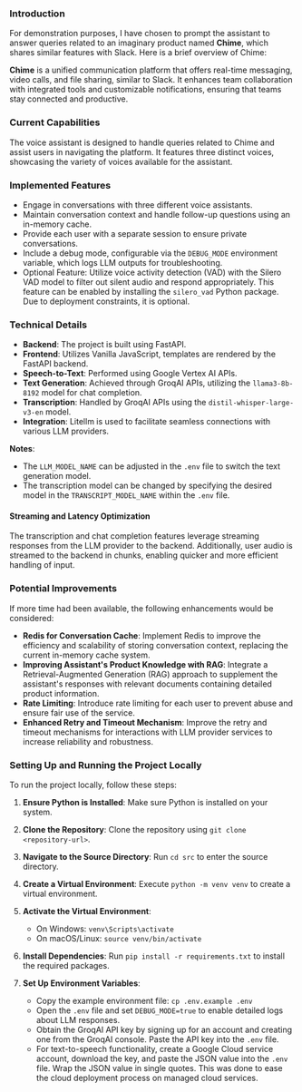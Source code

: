 ### Introduction

For demonstration purposes, I have chosen to prompt the assistant to answer queries related to an imaginary product named **Chime**, which shares similar features with Slack. Here is a brief overview of Chime:

**Chime** is a unified communication platform that offers real-time messaging, video calls, and file sharing, similar to Slack. It enhances team collaboration with integrated tools and customizable notifications, ensuring that teams stay connected and productive.

### Current Capabilities

The voice assistant is designed to handle queries related to Chime and assist users in navigating the platform. It features three distinct voices, showcasing the variety of voices available for the assistant.

### Implemented Features

- Engage in conversations with three different voice assistants.
- Maintain conversation context and handle follow-up questions using an in-memory cache.
- Provide each user with a separate session to ensure private conversations.
- Include a debug mode, configurable via the `DEBUG_MODE` environment variable, which logs LLM outputs for troubleshooting.
- Optional Feature: Utilize voice activity detection (VAD) with the Silero VAD model to filter out silent audio and respond appropriately. This feature can be enabled by installing the `silero_vad` Python package. Due to deployment constraints, it is optional.

### Technical Details

- **Backend**: The project is built using FastAPI.
- **Frontend**: Utilizes Vanilla JavaScript, templates are rendered by the FastAPI backend.
- **Speech-to-Text**: Performed using Google Vertex AI APIs.
- **Text Generation**: Achieved through GroqAI APIs, utilizing the `llama3-8b-8192` model for chat completion.
- **Transcription**: Handled by GroqAI APIs using the `distil-whisper-large-v3-en` model.
- **Integration**: Litellm is used to facilitate seamless connections with various LLM providers.

**Notes**:
- The `LLM_MODEL_NAME` can be adjusted in the `.env` file to switch the text generation model.
- The transcription model can be changed by specifying the desired model in the `TRANSCRIPT_MODEL_NAME` within the `.env` file.

#### Streaming and Latency Optimization
The transcription and chat completion features leverage streaming responses from the LLM provider to the backend. Additionally, user audio is streamed to the backend in chunks, enabling quicker and more efficient handling of input.

### Potential Improvements

If more time had been available, the following enhancements would be considered:

- **Redis for Conversation Cache**: Implement Redis to improve the efficiency and scalability of storing conversation context, replacing the current in-memory cache system.
- **Improving Assistant's Product Knowledge with RAG**: Integrate a Retrieval-Augmented Generation (RAG) approach to supplement the assistant's responses with relevant documents containing detailed product information.
- **Rate Limiting**: Introduce rate limiting for each user to prevent abuse and ensure fair use of the service.
- **Enhanced Retry and Timeout Mechanism**: Improve the retry and timeout mechanisms for interactions with LLM provider services to increase reliability and robustness.


### Setting Up and Running the Project Locally

To run the project locally, follow these steps:

1. **Ensure Python is Installed**: Make sure Python is installed on your system.

2. **Clone the Repository**: Clone the repository using `git clone <repository-url>`.

3. **Navigate to the Source Directory**: Run `cd src` to enter the source directory.

4. **Create a Virtual Environment**: Execute `python -m venv venv` to create a virtual environment.

5. **Activate the Virtual Environment**:
   - On Windows: `venv\Scripts\activate`
   - On macOS/Linux: `source venv/bin/activate`

6. **Install Dependencies**: Run `pip install -r requirements.txt` to install the required packages.

7. **Set Up Environment Variables**:
   - Copy the example environment file: `cp .env.example .env`
   - Open the `.env` file and set `DEBUG_MODE=true` to enable detailed logs about LLM responses.
   - Obtain the GroqAI API key by signing up for an account and creating one from the GroqAI console. Paste the API key into the `.env` file.
   - For text-to-speech functionality, create a Google Cloud service account, download the key, and paste the JSON value into the `.env` file. Wrap the JSON value in single quotes. This was done to ease the cloud deployment process on managed cloud services.
